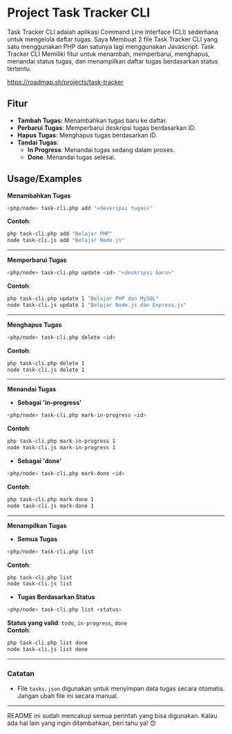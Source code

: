 # **Project Task Tracker CLI**

Task Tracker CLI adalah aplikasi Command Line Interface (CLI) sederhana untuk mengelola daftar tugas. Saya Membuat 2 file Task Tracker CLI yang satu menggunakan PHP dan satunya lagi menggunakan Javascript. Task Tracker CLI Memiliki fitur untuk menambah, memperbarui, menghapus, menandai status tugas, dan menampilkan daftar tugas berdasarkan status tertentu.

https://roadmap.sh/projects/task-tracker

## **Fitur**

- **Tambah Tugas:** Menambahkan tugas baru ke daftar.
- **Perbarui Tugas**: Memperbarui deskripsi tugas berdasarkan ID.
- **Hapus Tugas**: Menghapus tugas berdasarkan ID.
- **Tandai Tugas**:
  - **In Progress**: Menandai tugas sedang dalam proses.
  - **Done**: Menandai tugas selesai.

##

## **Usage/Examples**

**Menambahkan Tugas**

```bash
<php/node> task-cli.php add "<deskripsi tugas>"
```

**Contoh**:

```bash
php task-cli.php add "Belajar PHP"
node task-cli.js add "Belajar Node.js"
```

---

**Memperbarui Tugas**

```bash
<php/node> task-cli.php update <id> "<deskripsi baru>"
```

**Contoh**:

```bash
php task-cli.php update 1 "Belajar PHP dan MySQL"
node task-cli.js update 1 "Belajar Node.js dan Express.js"
```

---

**Menghapus Tugas**

```bash
<php/node> task-cli.php delete <id>
```

**Contoh**:

```bash
php task-cli.php delete 1
node task-cli.js delete 1
```

---

**Menandai Tugas**

- **Sebagai 'in-progress'**

```bash
<php/node> task-cli.php mark-in-progress <id>
```

**Contoh**:

```bash
php task-cli.php mark-in-progress 1
node task-cli.js mark-in-progress 1
```

- **Sebagai 'done'**

```bash
<php/node> task-cli.php mark-done <id>
```

**Contoh**:

```bash
php task-cli.php mark-done 1
node task-cli.js mark-done 1
```

---

**Menampilkan Tugas**

- **Semua Tugas**

```bash
<php/node> task-cli.php list
```

**Contoh**:

```bash
php task-cli.php list
node task-cli.js list
```

- **Tugas Berdasarkan Status**

```bash
<php/node> task-cli.php list <status>
```

**Status yang valid**: `todo`, `in-progress`, `done`  
**Contoh**:

```bash
php task-cli.php list done
node task-cli.js list done
```

---

### **Catatan**

- File `tasks.json` digunakan untuk menyimpan data tugas secara otomatis. Jangan ubah file ini secara manual.

---

README ini sudah mencakup semua perintah yang bisa digunakan. Kalau ada hal lain yang ingin ditambahkan, beri tahu ya! 😊
